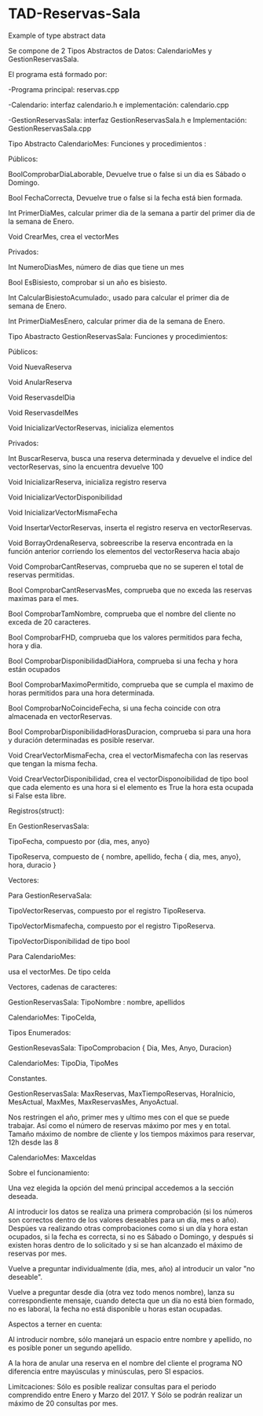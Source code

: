 # TAD-Reservas-Sala
Example of type abstract data

Se compone de 2 Tipos Abstractos de Datos: CalendarioMes y GestionReservasSala.

El programa está formado por:

-Programa principal: reservas.cpp

-Calendario: interfaz calendario.h e implementación: calendario.cpp

-GestionReservasSala: interfaz GestionReservasSala.h e Implementación: GestionReservasSala.cpp

Tipo Abstracto CalendarioMes: Funciones y procedimientos :

Públicos:

BoolComprobarDiaLaborable, Devuelve true o false si un dia es Sábado o Domingo.

Bool FechaCorrecta, Devuelve true o false si la fecha está bien formada.

Int PrimerDiaMes, calcular primer dia de la semana a partir del primer dia de la semana de Enero.

Void CrearMes, crea el vectorMes

Privados:

Int NumeroDiasMes, número de dias que tiene un mes

Bool EsBisiesto, comprobar si un año es bisiesto.

Int CalcularBisiestoAcumulado:, usado para calcular el primer dia de semana de Enero.

Int PrimerDiaMesEnero, calcular primer dia de la semana de Enero.

Tipo Abastracto GestionReservasSala: Funciones y procedimientos:

Públicos:

Void NuevaReserva

Void AnularReserva

Void ReservasdelDia

Void ReservasdelMes

Void InicializarVectorReservas, inicializa elementos

Privados:

Int BuscarReserva, busca una reserva determinada y devuelve el indice del vectorReservas, sino la
encuentra devuelve 100

Void InicializarReserva, inicializa registro reserva

Void InicializarVectorDisponibilidad

Void InicializarVectorMismaFecha

Void InsertarVectorReservas, inserta el registro reserva en vectorReservas.

Void BorrayOrdenaReserva, sobreescribe la reserva encontrada en la función anterior corriendo los
elementos del vectorReserva hacia abajo

Void ComprobarCantReservas, comprueba que no se superen el total de reservas permitidas.

Bool ComprobarCantReservasMes, comprueba que no exceda las reservas maximas para el mes.

Bool ComprobarTamNombre, comprueba que el nombre del cliente no exceda de 20 caracteres.

Bool ComprobarFHD, comprueba que los valores permitidos para fecha, hora y dia.

Bool ComprobarDisponibilidadDiaHora, comprueba si una fecha y hora están ocupados

Bool ComprobarMaximoPermitido, comprueba que se cumpla el maximo de horas permitidos para
una hora determinada.

Bool ComprobarNoCoincideFecha, si una fecha coincide con otra almacenada en vectorReservas.

Bool ComprobarDisponibilidadHorasDuracion, comprueba si para una hora y duración determinadas
es posible reservar.

Void CrearVectorMismaFecha, crea el vectorMismafecha con las reservas que tengan la misma fecha.

Void CrearVectorDisponibilidad, crea el vectorDisponoibilidad de tipo bool que cada elemento es una
hora si el elemento es True la hora esta ocupada si False esta libre.

Registros(struct):

En GestionReservasSala:

TipoFecha, compuesto por {dia, mes, anyo}

TipoReserva, compuesto de { nombre, apellido, fecha { dia, mes, anyo}, hora, duracio }

Vectores:

Para GestionReservaSala:

TipoVectorReservas, compuesto por el registro TipoReserva.

TipoVectorMismafecha, compuesto por el registro TipoReserva.

TipoVectorDisponibilidad de tipo bool

Para CalendarioMes:

usa el vectorMes. De tipo celda

Vectores, cadenas de caracteres:

GestionReservasSala: TipoNombre : nombre, apellidos

CalendarioMes: TipoCelda,

Tipos Enumerados:

GestionResevasSala: TipoComprobacion { Dia, Mes, Anyo, Duracion}

CalendarioMes: TipoDia, TipoMes

Constantes.

GestionReservasSala: MaxReservas, MaxTiempoReservas, HoraInicio, MesActual, MaxMes,
MaxReservasMes, AnyoActual.

Nos restringen el año, primer mes y ultimo mes con el que se puede trabajar.
Así como el número de reservas máximo por mes y en total. Tamaño máximo de nombre de cliente y
los tiempos máximos para reservar, 12h desde las 8

CalendarioMes: Maxceldas

Sobre el funcionamiento:

Una vez elegida la opción del menú principal accedemos a la sección deseada.

Al introducir los datos se realiza una primera comprobación (si los números son correctos dentro de los
valores deseables para un día, mes o año). Despúes va realizando otras comprobaciones como si un día y hora estan
ocupados, si la fecha es correcta, si no es Sábado o Domingo, y después si existen horas dentro de lo solicitado y si se
han alcanzado el máximo de reservas por mes.

Vuelve a preguntar individualmente (dia, mes, año) al introducir un valor "no deseable".

Vuelve a preguntar desde dia (otra vez todo menos nombre), lanza su correspondiente mensaje, cuando detecta
que un día no está bien formado, no es laboral, la fecha no está disponible u horas estan ocupadas.

Aspectos a terner en cuenta:

Al introducir nombre, sólo manejará un espacio entre nombre y apellido, no es posible poner un segundo
apellido.

A la hora de anular una reserva en el nombre del cliente el programa NO diferencia entre mayúsculas y
minúsculas, pero SI espacios.

Limitcaciones:
Sólo es posible realizar consultas para el periodo comprendido entre Enero y Marzo del 2017.
Y Sólo se podrán realizar un máximo de 20 consultas por mes.

